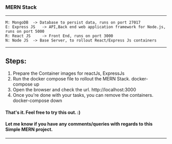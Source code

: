 ###  MERN Stack  
-----------------------------------
```
M: MongoDB 	-> Database to persist data, runs on port 27017
E: Express JS 	-> API,Back end web application framework for Node.js, runs on port 5000
R: React JS 	-> Front End, runs on port 3000
N: Node JS	-> Base Server, to rollout React/Express Js containers
```
--------------------------------------------------------------------------------------------------------------------------------------------
Steps:
--------------------------------------------------------------------------------------------------------------------------------------------
1. Prepare the Container images for reactJs, ExpressJs
2. Run the docker compose file to rollout the MERN Stack.
	docker-compose up
3. Open the browser and check the url.
	http://localhost:3000
4. Once you're done with your tasks, you can remove the containers.
	docker-compose down

#### That's it. Feel free to try this out. :)

#### Let me know if you have any comments/queries with regards to this Simple MERN project.
--------------------------------------------------------------------------------------------------------------------------------------------	
